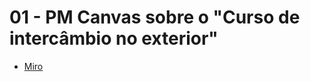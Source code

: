 # 01 - PM Canvas sobre o "Curso de intercâmbio no exterior"

* [Miro](https://miro.com/app/board/uXjVONnXlB4=/?invite_link_id=239450376281)